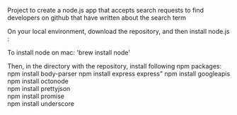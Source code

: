 Project to create a node.js app that accepts search requests to find developers on github that have written about the search term

On your local environment, download the repository, and then install node.js : 

To install node on mac: 'brew install node'

Then, in the directory with the repository, install following npm packages:
 npm install body-parser
 npm install express express"
 npm install googleapis   
 npm install octonode   
 npm install prettyjson   
 npm install promise   
 npm install underscore   



